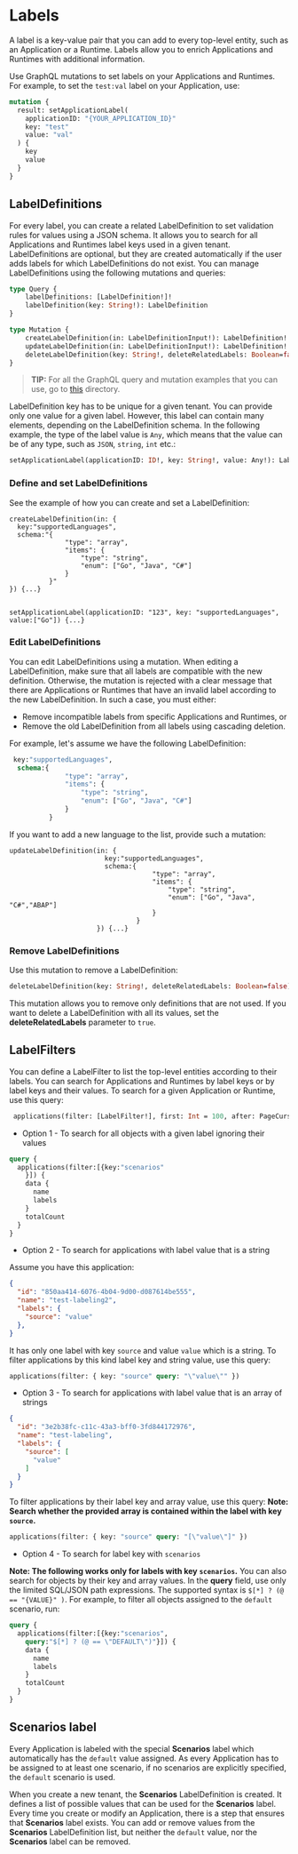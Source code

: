 # Labels

A label is a key-value pair that you can add to every top-level entity, such as an Application or a Runtime. Labels allow you to enrich Applications and Runtimes with additional information.

Use GraphQL mutations to set labels on your Applications and Runtimes. For example, to set the `test:val` label on your Application, use:

```graphql
mutation {
  result: setApplicationLabel(
    applicationID: "{YOUR_APPLICATION_ID}"
    key: "test"
    value: "val"
  ) {
    key
    value
  }
}
```

## LabelDefinitions

For every label, you can create a related LabelDefinition to set validation rules for values using a JSON schema. It allows you to search for all Applications and Runtimes label keys used in a given tenant. LabelDefinitions are optional, but they are created automatically if the user adds labels for which LabelDefinitions do not exist. You can manage LabelDefinitions using the following mutations and queries:

```graphql
type Query {
    labelDefinitions: [LabelDefinition!]!
    labelDefinition(key: String!): LabelDefinition
}

type Mutation {
    createLabelDefinition(in: LabelDefinitionInput!): LabelDefinition!
    updateLabelDefinition(in: LabelDefinitionInput!): LabelDefinition!
    deleteLabelDefinition(key: String!, deleteRelatedLabels: Boolean=false): LabelDefinition!
}
```

> **TIP:** For all the GraphQL query and mutation examples that you can use, go to [this](https://github.com/kyma-incubator/compass/tree/master/components/director/examples) directory.

LabelDefinition key has to be unique for a given tenant. You can provide only one value for a given label. However, this label can contain many elements, depending on the LabelDefinition schema. In the following example, the type of the label value is `Any`, which means that the value can be of any type, such as `JSON`, `string`, `int` etc.:

```graphql
setApplicationLabel(applicationID: ID!, key: String!, value: Any!): Label!
```

### Define and set LabelDefinitions

See the example of how you can create and set a LabelDefinition:

```
createLabelDefinition(in: {
  key:"supportedLanguages",
  schema:"{
              "type": "array",
              "items": {
                  "type": "string",
                  "enum": ["Go", "Java", "C#"]
              }
          }"
}) {...}


setApplicationLabel(applicationID: "123", key: "supportedLanguages", value:["Go"]) {...}

```

### Edit LabelDefinitions

You can edit LabelDefinitions using a mutation. When editing a LabelDefinition, make sure that all labels are compatible with the new definition. Otherwise, the mutation is rejected with a clear message that there are Applications or Runtimes that have an invalid label according to the new LabelDefinition. In such a case, you must either:
- Remove incompatible labels from specific Applications and Runtimes, or
- Remove the old LabelDefinition from all labels using cascading deletion.

For example, let's assume we have the following LabelDefinition:

```graphql
 key:"supportedLanguages",
  schema:{
              "type": "array",
              "items": {
                  "type": "string",
                  "enum": ["Go", "Java", "C#"]
              }
          }
```

If you want to add a new language to the list, provide such a mutation:

```
updateLabelDefinition(in: {
                        key:"supportedLanguages",
                        schema:{
                                    "type": "array",
                                    "items": {
                                        "type": "string",
                                        "enum": ["Go", "Java", "C#","ABAP"]
                                    }
                                }
                      }) {...}
```

### Remove LabelDefinitions

Use this mutation to remove a LabelDefinition:

```graphql
deleteLabelDefinition(key: String!, deleteRelatedLabels: Boolean=false): LabelDefinition

```
This mutation allows you to remove only definitions that are not used. If you want to delete a LabelDefinition with all its values, set the **deleteRelatedLabels** parameter to `true`.

## LabelFilters

You can define a LabelFilter to list the top-level entities according to their labels. You can search for Applications and Runtimes by label keys or by label keys and their values. To search for a given Application or Runtime, use this query:

```graphql
 applications(filter: [LabelFilter!], first: Int = 100, after: PageCursor):  ApplicationPage!
```

* Option 1 - To search for all objects with a given label ignoring their values

```graphql
query {
  applications(filter:[{key:"scenarios"
    }]) {
    data {
      name
      labels
    }
    totalCount
  }
}
```

* Option 2 - To search for applications with label value that is a string

Assume you have this application:
```json
{
  "id": "850aa414-6076-4b04-9d00-d087614be555",
  "name": "test-labeling2",
  "labels": {
    "source": "value"
  },
}
```

It has only one label with key `source` and value `value` which is a string.
To filter applications by this kind label key and string value, use this query:

```graphql
applications(filter: { key: "source" query: "\"value\"" })
```

* Option 3 - To search for applications with label value that is an array of strings

```json
{
  "id": "3e2b38fc-c11c-43a3-bff0-3fd844172976",
  "name": "test-labeling",
  "labels": {
    "source": [
      "value"
    ]
  }
}
```

To filter applications by their label key and array value, use this query:
**Note: Search whether the provided array is contained within the label with key `source`.**

```graphql
applications(filter: { key: "source" query: "[\"value\"]" })
```

* Option 4 - To search for label key with `scenarios`

**Note: The following works only for labels with key `scenarios`.**
You can also search for objects by their key and array values. In the **query** field, use only the limited SQL/JSON path expressions. The supported syntax is `$[*] ? (@ == "{VALUE}" )`. For example, to filter all objects assigned to the `default` scenario, run:

```graphql
query {
  applications(filter:[{key:"scenarios",
    query:"$[*] ? (@ == \"DEFAULT\")"}]) {
    data {
      name
      labels
    }
    totalCount
  }
}
```

## **Scenarios** label

Every Application is labeled with the special **Scenarios** label which automatically has the `default` value assigned. As every Application has to be assigned to at least one scenario, if no scenarios are explicitly specified, the `default` scenario is used.

When you create a new tenant, the **Scenarios** LabelDefinition is created. It defines a list of possible values that can be used for the **Scenarios** label. Every time you create or modify an Application, there is a step that ensures that **Scenarios** label exists. You can add or remove values from the **Scenarios** LabelDefinition list, but neither the `default` value, nor the **Scenarios** label can be removed.
